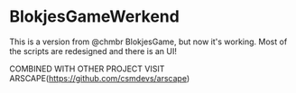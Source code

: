 # BlokjesGameWerkend
This is a version from @chmbr BlokjesGame, but now it's working. Most of the scripts are redesigned and there is an UI!

COMBINED WITH OTHER PROJECT VISIT ARSCAPE(https://github.com/csmdevs/arscape)
